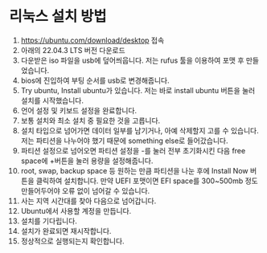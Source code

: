 리눅스 설치 방법
========================

1. https://ubuntu.com/download/desktop 접속
2. 아래의 22.04.3 LTS 버전 다운로드
3. 다운받은 iso 파일을 usb에 덮어씌웁니다. 저는 rufus 툴을 이용하여 포맷 후 만들었습니다.
4. bios에 진입하여 부팅 순서를 usb로 변경해줍니다.
5. Try ubuntu, Install ubuntu가 있습니다.
   저는 바로 install ubuntu 버튼을 눌러 설치를 시작했습니다.
6. 언어 설정 및 키보드 설정을 완료합니다.
7. 보통 설치와 최소 설치 중 필요한 것을 고릅니다.
8. 설치 타입으로 넘어가면 데이터 일부를 남기거나, 아예 삭제할지 고를 수 있습니다.
   저는 파티션을 나누어야 했기 때문에 something else로 들어갔습니다.
9. 파티션 설정으로 넘어오면 파티션 설정을 -를 눌러 전부 초기화시킨 다음 free space에 +버튼을 눌러 용량을 설정해줍니다.
10. root, swap, backup space 등 원하는 만큼 파티션을 나눈 후에 Install Now 버튼을 클릭하여 설치합니다.
    만약 UEFI 포맷이면 EFI space를 300~500mb 정도 만들어두어야 오류 없이 넘어갈 수 있습니다.
11. 사는 지역 시간대를 찾아 다음으로 넘어갑니다.
12. Ubuntu에서 사용할 계정을 만듭니다.
13. 설치를 기다립니다.
14. 설치가 완료되면 재시작합니다.
15. 정상적으로 실행되는지 확인합니다.
